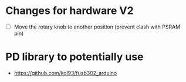 # Changes for hardware V2

- [ ] Move the rotary knob to another position (prevent clash with PSRAM pin)


# PD library to potentially use

- https://github.com/kcl93/fusb302_arduino